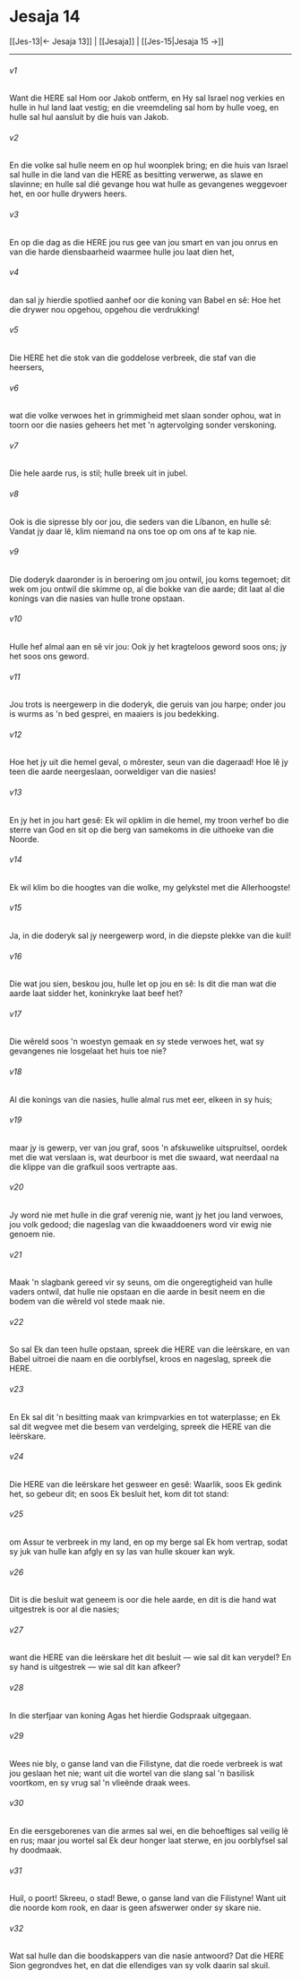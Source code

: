 # Jesaja 14

[[Jes-13|← Jesaja 13]] | [[Jesaja]] | [[Jes-15|Jesaja 15 →]]
***

###### v1
Want die HERE sal Hom oor Jakob ontferm, en Hy sal Israel nog verkies en hulle in hul land laat vestig; en die vreemdeling sal hom by hulle voeg, en hulle sal hul aansluit by die huis van Jakob. 
###### v2
En die volke sal hulle neem en op hul woonplek bring; en die huis van Israel sal hulle in die land van die HERE as besitting verwerwe, as slawe en slavinne; en hulle sal dié gevange hou wat hulle as gevangenes weggevoer het, en oor hulle drywers heers. 
###### v3
En op die dag as die HERE jou rus gee van jou smart en van jou onrus en van die harde diensbaarheid waarmee hulle jou laat dien het, 
###### v4
dan sal jy hierdie spotlied aanhef oor die koning van Babel en sê: Hoe het die drywer nou opgehou, opgehou die verdrukking! 
###### v5
Die HERE het die stok van die goddelose verbreek, die staf van die heersers, 
###### v6
wat die volke verwoes het in grimmigheid met slaan sonder ophou, wat in toorn oor die nasies geheers het met 'n agtervolging sonder verskoning. 
###### v7
Die hele aarde rus, is stil; hulle breek uit in jubel. 
###### v8
Ook is die sipresse bly oor jou, die seders van die Líbanon, en hulle sê: Vandat jy daar lê, klim niemand na ons toe op om ons af te kap nie. 
###### v9
Die doderyk daaronder is in beroering om jou ontwil, jou koms tegemoet; dit wek om jou ontwil die skimme op, al die bokke van die aarde; dit laat al die konings van die nasies van hulle trone opstaan. 
###### v10
Hulle hef almal aan en sê vir jou: Ook jy het kragteloos geword soos ons; jy het soos ons geword. 
###### v11
Jou trots is neergewerp in die doderyk, die geruis van jou harpe; onder jou is wurms as 'n bed gesprei, en maaiers is jou bedekking. 
###### v12
Hoe het jy uit die hemel geval, o môrester, seun van die dageraad! Hoe lê jy teen die aarde neergeslaan, oorweldiger van die nasies! 
###### v13
En jy het in jou hart gesê: Ek wil opklim in die hemel, my troon verhef bo die sterre van God en sit op die berg van samekoms in die uithoeke van die Noorde. 
###### v14
Ek wil klim bo die hoogtes van die wolke, my gelykstel met die Allerhoogste! 
###### v15
Ja, in die doderyk sal jy neergewerp word, in die diepste plekke van die kuil! 
###### v16
Die wat jou sien, beskou jou, hulle let op jou en sê: Is dit die man wat die aarde laat sidder het, koninkryke laat beef het? 
###### v17
Die wêreld soos 'n woestyn gemaak en sy stede verwoes het, wat sy gevangenes nie losgelaat het huis toe nie? 
###### v18
Al die konings van die nasies, hulle almal rus met eer, elkeen in sy huis; 
###### v19
maar jy is gewerp, ver van jou graf, soos 'n afskuwelike uitspruitsel, oordek met die wat verslaan is, wat deurboor is met die swaard, wat neerdaal na die klippe van die grafkuil soos vertrapte aas. 
###### v20
Jy word nie met hulle in die graf verenig nie, want jy het jou land verwoes, jou volk gedood; die nageslag van die kwaaddoeners word vir ewig nie genoem nie. 
###### v21
Maak 'n slagbank gereed vir sy seuns, om die ongeregtigheid van hulle vaders ontwil, dat hulle nie opstaan en die aarde in besit neem en die bodem van die wêreld vol stede maak nie. 
###### v22
So sal Ek dan teen hulle opstaan, spreek die HERE van die leërskare, en van Babel uitroei die naam en die oorblyfsel, kroos en nageslag, spreek die HERE. 
###### v23
En Ek sal dit 'n besitting maak van krimpvarkies en tot waterplasse; en Ek sal dit wegvee met die besem van verdelging, spreek die HERE van die leërskare. 
###### v24
Die HERE van die leërskare het gesweer en gesê: Waarlik, soos Ek gedink het, so gebeur dit; en soos Ek besluit het, kom dit tot stand: 
###### v25
om Assur te verbreek in my land, en op my berge sal Ek hom vertrap, sodat sy juk van hulle kan afgly en sy las van hulle skouer kan wyk. 
###### v26
Dit is die besluit wat geneem is oor die hele aarde, en dit is die hand wat uitgestrek is oor al die nasies; 
###### v27
want die HERE van die leërskare het dit besluit — wie sal dit kan verydel? En sy hand is uitgestrek — wie sal dit kan afkeer? 
###### v28
In die sterfjaar van koning Agas het hierdie Godspraak uitgegaan. 
###### v29
Wees nie bly, o ganse land van die Filistyne, dat die roede verbreek is wat jou geslaan het nie; want uit die wortel van die slang sal 'n basilisk voortkom, en sy vrug sal 'n vlieënde draak wees. 
###### v30
En die eersgeborenes van die armes sal wei, en die behoeftiges sal veilig lê en rus; maar jou wortel sal Ek deur honger laat sterwe, en jou oorblyfsel sal hy doodmaak. 
###### v31
Huil, o poort! Skreeu, o stad! Bewe, o ganse land van die Filistyne! Want uit die noorde kom rook, en daar is geen afswerwer onder sy skare nie. 
###### v32
Wat sal hulle dan die boodskappers van die nasie antwoord? Dat die HERE Sion gegrondves het, en dat die ellendiges van sy volk daarin sal skuil. 
